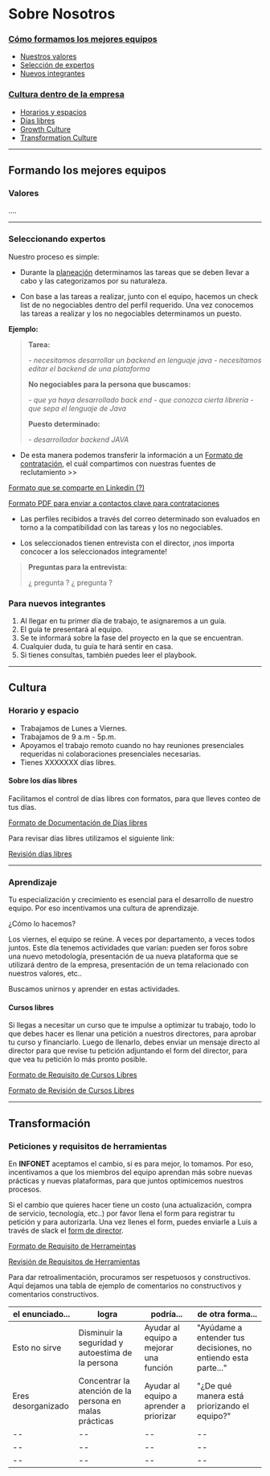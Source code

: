 # Sobre Nosotros       

### [Cómo formamos los mejores equipos](#formando-los-mejores-equipos)

- [Nuestros valores](#valores)
- [Selección de expertos](#seleccionando-expertos)
- [Nuevos integrantes](#para-nuevos-integrantes)

### [Cultura dentro de la empresa](#cultura)

- [Horarios y espacios](#horario-y-espacio)
- [Días libres](#sobre-los-días-libres)
- [Growth Culture](#aprendizaje)
- [Transformation Culture](#transformación)

---

## Formando los mejores equipos

### Valores

....

---

### Seleccionando expertos

Nuestro proceso es simple:

- Durante la [planeación](#x) determinamos las tareas que se deben llevar a cabo y las categorizamos por su naturaleza.

- Con base a las tareas a realizar, junto con el equipo, hacemos un check list de no negociables dentro del perfil requerido. 
  Una vez conocemos las tareas a realizar y los no negociables determinamos un puesto.

**Ejemplo:**

>**Tarea:**
>
>*- necesitamos desarrollar un backend en lenguaje java*
>*- necesitamos editar el backend de una plataforma*
>
>**No negociables para la persona que buscamos:**
>
>*- que ya haya desarrollado back end*
>*- que conozca cierta librería*
>*- que sepa el lenguaje de Java*
>
>**Puesto determinado:**
>
>*- desarrollador backend JAVA*


- De esta manera podemos transferir la información a un [Formato de contratación](#contratación), el cuál compartimos con nuestras fuentes de reclutamiento >> 

[Formato que se comparte en Linkedin (?)](#linkedin)

[Formato PDF para enviar a contactos clave para contrataciones](#contrataciones)

- Las perfiles recibidos a través del correo determinado son evaluados en torno a la compatibilidad con las tareas y los no negociables.

- Los seleccionados tienen entrevista con el director, ¡nos importa concocer a los seleccionados integramente!

>**Preguntas para la entrevista:**
>
> ¿ pregunta ?
> ¿ pregunta  ?
 


### Para nuevos integrantes 

1. Al llegar en tu primer día de trabajo, te asignaremos a un guía.
2. El guía te presentará al equipo.
3. Se te informará sobre la fase del proyecto en la que se encuentran.
4. Cualquier duda, tu guía te hará sentir en casa.
5. Si tienes consultas, también puedes leer el playbook. 

---

## Cultura


### Horario y espacio

- Trabajamos de Lunes a Viernes.
- Trabajamos de 9 a.m - 5p.m.
- Apoyamos el trabajo remoto cuando no hay reuniones presenciales requeridas ni colaboraciones presenciales necesarias. 
- Tienes XXXXXXX días libres.

#### Sobre los días libres 

Facilitamos el control de días libres con formatos, para que lleves conteo de tus días.

[Formato de Documentación de Días libres](#)

Para revisar días libres utilizamos el siguiente link:

[Revisión días libres](#)

---

### Aprendizaje

Tu especialización y crecimiento es esencial para el desarrollo de nuestro equipo. Por eso incentivamos una cultura de aprendizaje.

¿Cómo lo hacemos?

Los viernes, el equipo se reúne. A veces por departamento, a veces todos juntos. 
Este día tenemos actividades que varían: pueden ser foros sobre una nuevo metodología, presentación de ua nueva plataforma que se utilizará dentro de la empresa, presentación de un tema relacionado con nuestros valores, etc..

Buscamos unirnos y aprender en estas actividades.

#### Cursos libres

Si llegas a necesitar un curso que te impulse a optimizar tu trabajo, todo lo que debes hacer es llenar una petición a nuestros directores, para aprobar tu curso y financiarlo. Luego de llenarlo, debes enviar un mensaje directo al director para que revise tu petición adjuntando el form del director, para que vea tu petición lo más pronto posible. 

[Formato de Requisito de Cursos Libres](#)

[Formato de Revisión de Cursos Libres](#)

---

## Transformación

### Peticiones y requisitos de herramientas

En **INFONET** aceptamos el cambio, si es para mejor, lo tomamos. Por eso, incentivamos a que los miembros del equipo aprendan más sobre nuevas prácticas y nuevas plataformas, para que juntos optimicemos nuestros procesos.

Si el cambio que quieres hacer tiene un costo (una actualización, compra de servicio, tecnología, etc..) por favor llena el form para registrar tu petición y para autorizarla. Una vez llenes el form, puedes enviarle a Luis a través de slack el [form de director](#). 

[Formato de Requisito de Herrameintas](#)

[Revisión de Requisitos de Herramientas](#)



Para dar retroalimentación, procuramos ser respetuosos y constructivos. Aquí dejamos una tabla de ejemplo de comentarios no constructivos y comentarios constructivos. 

el enunciado... | logra | podría... | de otra forma... 
-- | -- | -- | --
Esto no sirve | Disminuir la seguridad y autoestima de la persona | Ayudar al equipo a mejorar una función | "Ayúdame a entender tus decisiones, no entiendo esta parte..."
Eres desorganizado | Concentrar la atención de la persona en malas prácticas | Ayudar al equipo a aprender a priorizar | "¿De qué manera está priorizando el equipo?"
-- | -- | -- | --
-- | -- | -- | --
-- | -- | -- | --
